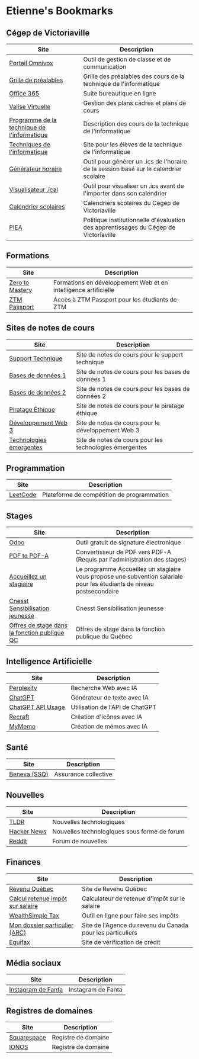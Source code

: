 # Etienne's Bookmarks

## Cégep de Victoriaville

| Site                                                                                                                            | Description                                                                           |
| ------------------------------------------------------------------------------------------------------------------------------- | ------------------------------------------------------------------------------------- |
| [Portail Omnivox](https://www.cegepvicto.ca/connexion/)                                                                         | Outil de gestion de classe et de communication                                        |
| [Grille de préalables](https://informatique.apical.xyz)                                                                         | Grille des préalables des cours de la technique de l'informatique                     |
| [Office 365](https://www.office.com)                                                                                            | Suite bureautique en ligne                                                            |
| [Valise Virtuelle](http://valisevirtuelle.cegepvicto.ca)                                                                        | Gestion des plans cadres et plans de cours                                            |
| [Programme de la technique de l'informatique](https://www.cegepvicto.ca/programme/techniques-informatique/)                     | Description des cours de la technique de l'informatique                               |
| [Techniques de l'informatique](https://techinfo.profinfo.ca)                                                                    | Site pour les élèves de la technique de l'informatique                                |
| [Générateur horaire](https://horaire.profinfo.ca)                                                                               | Outil pour générer un .ics de l'horaire de la session basé sur le calendrier scolaire |
| [Visualisateur .ical](https://puma.cs.tum.edu/)                                                                                 | Outil pour visualiser un .ics avant de l'importer dans son calendrier                 |
| [Calendrier scolaires](https://www.cegepvicto.ca/eleves-actuels/services-eleve/calendriers-scolaires/)                          | Calendriers scolaires du Cégep de Victoriaville                                       |
| [PIEA](https://www.cegepvicto.ca/wp-content/uploads/2023/04/Politique-institutionnelle-devaluation-des-apprentissages-PIEA.pdf) | Politique institutionnelle d'évaluation des apprentissages du Cégep de Victoriaville  |

## Formations

| Site                                                                                    | Description                                                     |
| --------------------------------------------------------------------------------------- | --------------------------------------------------------------- |
| [Zero to Mastery](https://academy.zerotomastery.io)                                     | Formations en développement Web et en intelligence artificielle |
| [ZTM Passport](https://passport.zerotomastery.io/user/5faa945d80818b7a62eea77cc6c6b0ac) | Accès à ZTM Passport pour les étudiants de ZTM                  |

## Sites de notes de cours

| Site                                                  | Description                                             |
| ----------------------------------------------------- | ------------------------------------------------------- |
| [Support Technique](https://support.profinfo.ca)      | Site de notes de cours pour le support technique        |
| [Bases de données 1](https://bd1.profinfo.ca)         | Site de notes de cours pour les bases de données 1      |
| [Bases de données 2](https://bd2.profinfo.ca)         | Site de notes de cours pour les bases de données 2      |
| [Piratage Éthique](https://piratage.profinfo.ca)      | Site de notes de cours pour le piratage éthique         |
| [Développement Web 3](https://web3.profinfo.ca)       | Site de notes de cours pour le développement Web 3      |
| [Technologies émergentes](https://techno.profinfo.ca) | Site de notes de cours pour les technologies émergentes |

## Programmation

| Site                             | Description                                |
| -------------------------------- | ------------------------------------------ |
| [LeetCode](https://leetcode.com) | Plateforme de compétition de programmation |

## Stages

| Site                                                                                                                                                                                                                                                                                                          | Description                                                                                                            |
| ------------------------------------------------------------------------------------------------------------------------------------------------------------------------------------------------------------------------------------------------------------------------------------------------------------- | ---------------------------------------------------------------------------------------------------------------------- |
| [Odoo](https://cegep-de-victo.odoo.com/)                                                                                                                                                                                                                                                                      | Outil gratuit de signature électronique                                                                                |
| [PDF to PDF-A](https://www.pdftron.com/pdf-tools/pdfa-converter/)                                                                                                                                                                                                                                             | Convertisseur de PDF vers PDF-A (Requis par l'administration des stages)                                               |
| [Accueillez un stagiaire](https://pratiquesrh.com/fr/accueillez-un-stagiaire)                                                                                                                                                                                                                                 | Le programme Accueillez un stagiaire vous propose une subvention salariale pour les étudiants de niveau postsecondaire |
| [Cnesst Sensibilisation jeunesse](https://www.cnesst.gouv.qc.ca/fr/campagnes-sensibilisation-promotion/poser-questions-ca-ne-fait-pas-mal?utm_campaign=CSPQ%7CCNESST%7CBrand%7CJeunesse%7CQ2%7C2022%7CFR/EN%7C%7C1016334%7C5698-IU-P201&utm_medium=Social&utm_source=LinkedIn&utm_content=1920x1080-fille-fr) | Cnesst Sensibilisation jeunesse                                                                                        |
| [Offres de stage dans la fonction publique QC](https://www.carrieres.gouv.qc.ca/stages-dans-la-fonction-publique)                                                                                                                                                                                             | Offres de stage dans la fonction publique du Québec                                                                    |

## Intelligence Artificielle

| Site                                                   | Description                     |
| ------------------------------------------------------ | ------------------------------- |
| [Perplexity](https://www.perplexity.ai/)               | Recherche Web avec IA           |
| [ChatGPT](https://chat.openai.com/)                    | Générateur de texte avec IA     |
| [ChatGPT API Usage](https://platform.openai.com/usage) | Utilisation de l'API de ChatGPT |
| [Recraft](https://app.recraft.ai/)                     | Création d'icônes avec IA       |
| [MyMemo](https://app.mymemo.ai/home)                   | Création de mémos avec IA       |

## Santé

| Site                                                                | Description          |
| ------------------------------------------------------------------- | -------------------- |
| [Beneva (SSQ)](https://espace-client.ssq.ca/espaceclient/#/summary) | Assurance collective |

## Nouvelles

| Site                                        | Description                                  |
| ------------------------------------------- | -------------------------------------------- |
| [TLDR](https://tldr.tech)                   | Nouvelles technologiques                     |
| [Hacker News](https://news.ycombinator.com) | Nouvelles technologiques sous forme de forum |
| [Reddit](https://www.reddit.com)            | Forum de nouvelles                           |

## Finances

| Site                                                                                                                                                               | Description                                                |
| ------------------------------------------------------------------------------------------------------------------------------------------------------------------ | ---------------------------------------------------------- |
| [Revenu Québec](https://www.revenuquebec.ca/fr/)                                                                                                                   | Site de Revenu Québec                                      |
| [Calcul retenue impôt sur salaire](https://ca.talent.com/fr/tax-calculator)                                                                                        | Calculateur de retenue d'impôt sur le salaire              |
| [WealthSimple Tax](https://www.wealthsimple.com/en-ca/tax)                                                                                                         | Outil en ligne pour faire ses impôts                       |
| [Mon dossier particulier (ARC)](https://www.canada.ca/fr/agence-revenu/services/services-electroniques/services-numeriques-particuliers/dossier-particuliers.html) | Site de l'Agence du revenu du Canada pour les particuliers |
| [Equifax](https://www.consumer.equifax.ca/personal/)                                                                                                               | Site de vérification de crédit                             |

## Média sociaux

| Site                                                                          | Description        |
| ----------------------------------------------------------------------------- | ------------------ |
| [Instagram de Fanta](https://www.instagram.com/acatnamedfanta/p/CK_pEZdplxj/) | Instagram de Fanta |

## Registres de domaines

| Site                                          | Description         |
| --------------------------------------------- | ------------------- |
| [Squarespace](https://login.squarespace.com/) | Registre de domaine |
| [IONOS](https://my.ionos.ca/)                 | Registre de domaine |
